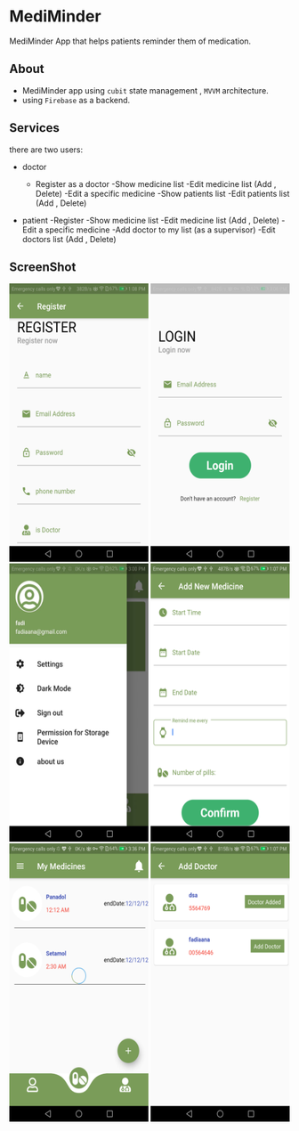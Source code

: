 # MediMinder
MediMinder App that helps patients reminder them of medication.
## About
 - MediMinder app using `cubit` state management , `MVVM` architecture.
 - using `Firebase` as a backend.

## Services 
there are two users:

- doctor
  - Register as a doctor
  -Show medicine list
  -Edit medicine list (Add , Delete)
  -Edit a specific medicine
  -Show patients list
  -Edit patients list (Add , Delete)
    
- patient
  -Register
  -Show medicine list
  -Edit medicine list (Add , Delete)
  -Edit a specific medicine
  -Add doctor to my list (as a supervisor)
  -Edit doctors list (Add , Delete)
## ScreenShot
<img src="photo/register.png" width="250" height="500"/> <img src="photo/login.png" width="250" height="500"/> <img src="photo/drawer.jpg" width="250" height="500"/>
<img src="photo/add new medicine.png" width="250" height="500"/> <img src="photo/my medicine.png" width="250" height="500"/> <img src="photo/add doctor.png" width="250" height="500"/>
